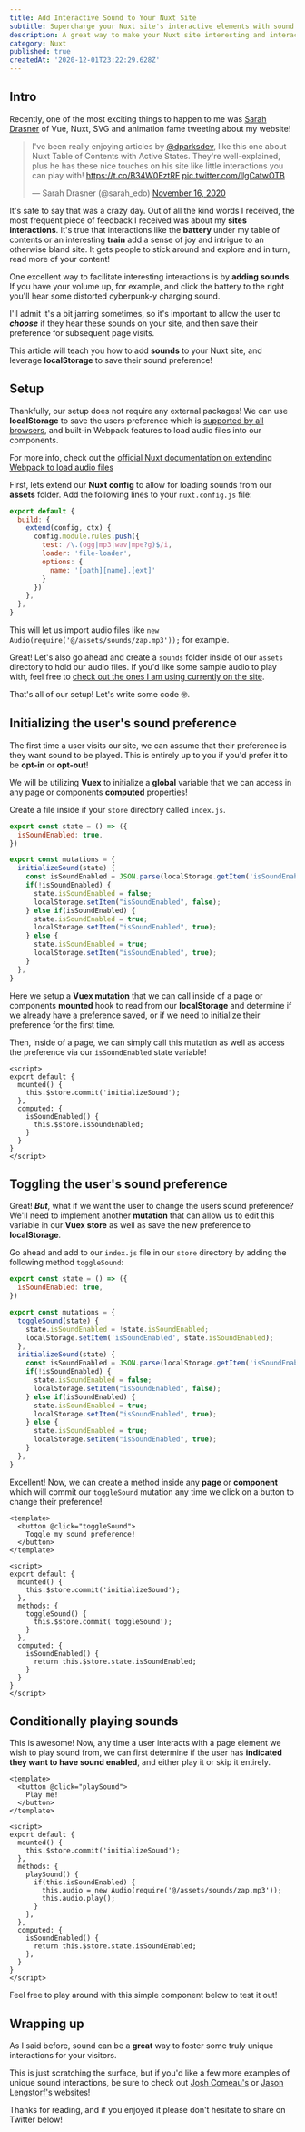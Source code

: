 ```yaml
---
title: Add Interactive Sound to Your Nuxt Site
subtitle: Supercharge your Nuxt site's interactive elements with sound!
description: A great way to make your Nuxt site interesting and interactive is to add sounds! This tutorial will teach you how to add optional sound to your Nuxt site when a user interacts with something. 
category: Nuxt
published: true
createdAt: '2020-12-01T23:22:29.628Z'
---
```


## Intro

Recently, one of the most exciting things to happen to me was [Sarah Drasner](https://twitter.com/sarah_edo) of Vue, Nuxt, SVG and animation fame tweeting about my website!

<blockquote class="twitter-tweet"><p lang="en" dir="ltr">I&#39;ve been really enjoying articles by <a href="https://twitter.com/dparksdev?ref_src=twsrc%5Etfw">@dparksdev</a>, like this one about Nuxt Table of Contents with Active States. They&#39;re well-explained, plus he has these nice touches on his site like little interactions you can play with! <a href="https://t.co/B34W0EztRF">https://t.co/B34W0EztRF</a> <a href="https://t.co/llgCatwOTB">pic.twitter.com/llgCatwOTB</a></p>&mdash; Sarah Drasner (@sarah_edo) <a href="https://twitter.com/sarah_edo/status/1328369184598749184?ref_src=twsrc%5Etfw">November 16, 2020</a></blockquote> <script async src="https://platform.twitter.com/widgets.js" charset="utf-8"></script>

It's safe to say that was a crazy day. Out of all the kind words I received, the most frequent piece of feedback I received was about my **sites interactions**. It's true that interactions like the **battery** under my table of contents or an interesting **train** add a sense of joy and intrigue to an otherwise bland site. It gets people to stick around and explore and in turn, read more of your content!

One excellent way to facilitate interesting interactions is by **adding sounds**. If you have your volume up, for example, and click the battery to the right you'll hear some distorted cyberpunk-y charging sound. 

I'll admit it's a bit jarring sometimes, so it's important to allow the user to ***choose*** if they hear these sounds on your site, and then save their preference for subsequent page visits.

This article will teach you how to add **sounds** to your Nuxt site, and leverage **localStorage** to save their sound preference!

## Setup

Thankfully, our setup does not require any external packages! We can use **localStorage** to save the users preference which is [supported by all browsers](https://developer.mozilla.org/en-US/docs/Web/API/Window/localStorage), and built-in Webpack features to load audio files into our components. 

<info-box>
For more info, check out the <a rel="noopener noreferrer" target="_blank" href="https://nuxtjs.org/faq/webpack-audio-files/">official Nuxt documentation on extending Webpack to load audio files</a>
</info-box>

First, lets extend our **Nuxt config** to allow for loading sounds from our **assets** folder. Add the following lines to your `nuxt.config.js` file:

```javascript
export default {
  build: {
    extend(config, ctx) {
      config.module.rules.push({
        test: /\.(ogg|mp3|wav|mpe?g)$/i,
        loader: 'file-loader',
        options: {
          name: '[path][name].[ext]'
        }
      })
    },
  },
}
```

This will let us import audio files like `new Audio(require('@/assets/sounds/zap.mp3'));` for example.

Great! Let's also go ahead and create a `sounds` folder inside of our `assets` directory to hold our audio files. If you'd like some sample audio to play with, feel free to [check out the ones I am using currently on the site](https://github.com/DavidTParks/dev-portfolio-2.0/tree/master/assets/sounds).

That's all of our setup! Let's write some code 🤓.

## Initializing the user's sound preference

The first time a user visits our site, we can assume that their preference is they want sound to be played. This is entirely up to you if you'd prefer it to be **opt-in** or **opt-out**!

We will be utilizing **Vuex** to initialize a **global** variable that we can access in any page or components **computed** properties!

Create a file inside if your `store` directory called `index.js`.

```javascript
export const state = () => ({
  isSoundEnabled: true,
})

export const mutations = {
  initializeSound(state) {
    const isSoundEnabled = JSON.parse(localStorage.getItem('isSoundEnabled'));
    if(!isSoundEnabled) {
      state.isSoundEnabled = false;
      localStorage.setItem("isSoundEnabled", false);
    } else if(isSoundEnabled) {
      state.isSoundEnabled = true;
      localStorage.setItem("isSoundEnabled", true);
    } else {
      state.isSoundEnabled = true;
      localStorage.setItem("isSoundEnabled", true);
    }
  },
}
```

Here we setup a **Vuex mutation** that we can call inside of a page or components **mounted** hook to read from our **localStorage** and determine if we already have a preference saved, or if we need to initialize their preference for the first time.

Then, inside of a page, we can simply call this mutation as well as access the preference via our `isSoundEnabled` state variable!

```vue
<script>
export default {
  mounted() {
    this.$store.commit('initializeSound');
  },
  computed: {
    isSoundEnabled() {
      this.$store.isSoundEnabled;
    }
  }
}
</script>
```

## Toggling the user's sound preference

Great! ***But***, what if we want the user to change the users sound preference? We'll need to implement another **mutation** that can allow us to edit this variable in our **Vuex store** as well as save the new preference to **localStorage**.

Go ahead and add to our `index.js` file in our `store` directory by adding the following method `toggleSound`:

```javascript
export const state = () => ({
  isSoundEnabled: true,
})

export const mutations = {
  toggleSound(state) {
    state.isSoundEnabled = !state.isSoundEnabled;
    localStorage.setItem('isSoundEnabled', state.isSoundEnabled);
  },
  initializeSound(state) {
    const isSoundEnabled = JSON.parse(localStorage.getItem('isSoundEnabled'));
    if(!isSoundEnabled) {
      state.isSoundEnabled = false;
      localStorage.setItem("isSoundEnabled", false);
    } else if(isSoundEnabled) {
      state.isSoundEnabled = true;
      localStorage.setItem("isSoundEnabled", true);
    } else {
      state.isSoundEnabled = true;
      localStorage.setItem("isSoundEnabled", true);
    }
  },
}
```

Excellent! Now, we can create a method inside any **page** or **component** which will commit our `toggleSound` mutation any time we click on a button to change their preference!

```vue
<template>
  <button @click="toggleSound">
    Toggle my sound preference!
  </button>
</template>

<script>
export default {
  mounted() {
    this.$store.commit('initializeSound');
  },
  methods: {
    toggleSound() {
      this.$store.commit('toggleSound');
    }
  },
  computed: {
    isSoundEnabled() {
      return this.$store.state.isSoundEnabled;
    }
  }
}
</script>
```

## Conditionally playing sounds

This is awesome! Now, any time a user interacts with a page element we wish to play sound from, we can first determine if the user has **indicated they want to have sound enabled**, and either play it or skip it entirely.

```vue
<template>
  <button @click="playSound">
    Play me!
  </button>
</template>

<script>
export default {
  mounted() {
    this.$store.commit('initializeSound');
  },
  methods: {
    playSound() {
      if(this.isSoundEnabled) { 
        this.audio = new Audio(require('@/assets/sounds/zap.mp3'));
        this.audio.play();
      }
    },
  },
  computed: {
    isSoundEnabled() {
      return this.$store.state.isSoundEnabled;
    },
  }
}
</script>
```

Feel free to play around with this simple component below to test it out!

<simple-sound-toggle></simple-sound-toggle>

## Wrapping up

As I said before, sound can be a **great** way to foster some truly unique interactions for your visitors. 

This is just scratching the surface, but if you'd like a few more examples of unique sound interactions, be sure to check out [Josh Comeau's](https://www.joshwcomeau.com/) or [Jason Lengstorf's](https://www.jason.af/) websites!

Thanks for reading, and if you enjoyed it please don't hesitate to share on Twitter below!